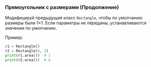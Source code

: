 ### Прямоугольник с размерами (Продолжение)
Модифицируй предыдущий класс `Rectangle`, чтобы по умолчанию размеры были 1×1.
Если параметры не переданы, устанавливаются значения по умолчанию.

Пример:
```python
r1 = Rectangle()
r2 = Rectangle(4, 2)
print(r1.area())  # 1
print(r2.area())  # 8
```